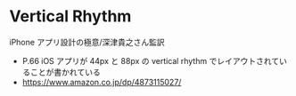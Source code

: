 # Vertical Rhythm

iPhone アプリ設計の極意/深津貴之さん監訳

- P.66 iOS アプリが 44px と 88px の vertical rhythm でレイアウトされていることが書かれている
- <https://www.amazon.co.jp/dp/4873115027/>
